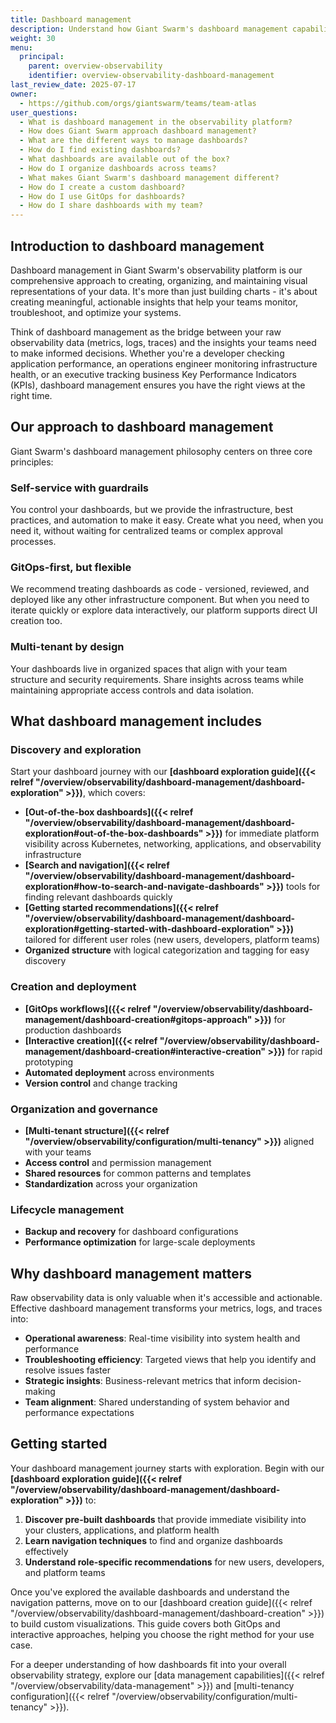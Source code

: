 ```yaml
---
title: Dashboard management
description: Understand how Giant Swarm's dashboard management capabilities help you create, organize, and maintain custom visualizations for your observability data.
weight: 30
menu:
  principal:
    parent: overview-observability
    identifier: overview-observability-dashboard-management
last_review_date: 2025-07-17
owner:
  - https://github.com/orgs/giantswarm/teams/team-atlas
user_questions:
  - What is dashboard management in the observability platform?
  - How does Giant Swarm approach dashboard management?
  - What are the different ways to manage dashboards?
  - How do I find existing dashboards?
  - What dashboards are available out of the box?
  - How do I organize dashboards across teams?
  - What makes Giant Swarm's dashboard management different?
  - How do I create a custom dashboard?
  - How do I use GitOps for dashboards?
  - How do I share dashboards with my team?
---
```


## Introduction to dashboard management

Dashboard management in Giant Swarm's observability platform is our comprehensive approach to creating, organizing, and maintaining visual representations of your data. It's more than just building charts - it's about creating meaningful, actionable insights that help your teams monitor, troubleshoot, and optimize your systems.

Think of dashboard management as the bridge between your raw observability data (metrics, logs, traces) and the insights your teams need to make informed decisions. Whether you're a developer checking application performance, an operations engineer monitoring infrastructure health, or an executive tracking business Key Performance Indicators (KPIs), dashboard management ensures you have the right views at the right time.

## Our approach to dashboard management

Giant Swarm's dashboard management philosophy centers on three core principles:

### Self-service with guardrails

You control your dashboards, but we provide the infrastructure, best practices, and automation to make it easy. Create what you need, when you need it, without waiting for centralized teams or complex approval processes.

### GitOps-first, but flexible

We recommend treating dashboards as code - versioned, reviewed, and deployed like any other infrastructure component. But when you need to iterate quickly or explore data interactively, our platform supports direct UI creation too.

### Multi-tenant by design

Your dashboards live in organized spaces that align with your team structure and security requirements. Share insights across teams while maintaining appropriate access controls and data isolation.

## What dashboard management includes

### Discovery and exploration

Start your dashboard journey with our **[dashboard exploration guide]({{< relref "/overview/observability/dashboard-management/dashboard-exploration" >}})**, which covers:

- **[Out-of-the-box dashboards]({{< relref "/overview/observability/dashboard-management/dashboard-exploration#out-of-the-box-dashboards" >}})** for immediate platform visibility across Kubernetes, networking, applications, and observability infrastructure
- **[Search and navigation]({{< relref "/overview/observability/dashboard-management/dashboard-exploration#how-to-search-and-navigate-dashboards" >}})** tools for finding relevant dashboards quickly
- **[Getting started recommendations]({{< relref "/overview/observability/dashboard-management/dashboard-exploration#getting-started-with-dashboard-exploration" >}})** tailored for different user roles (new users, developers, platform teams)
- **Organized structure** with logical categorization and tagging for easy discovery

### Creation and deployment

- **[GitOps workflows]({{< relref "/overview/observability/dashboard-management/dashboard-creation#gitops-approach" >}})** for production dashboards
- **[Interactive creation]({{< relref "/overview/observability/dashboard-management/dashboard-creation#interactive-creation" >}})** for rapid prototyping
- **Automated deployment** across environments
- **Version control** and change tracking

### Organization and governance

- **[Multi-tenant structure]({{< relref "/overview/observability/configuration/multi-tenancy" >}})** aligned with your teams
- **Access control** and permission management
- **Shared resources** for common patterns and templates
- **Standardization** across your organization

### Lifecycle management

- **Backup and recovery** for dashboard configurations
- **Performance optimization** for large-scale deployments

## Why dashboard management matters

Raw observability data is only valuable when it's accessible and actionable. Effective dashboard management transforms your metrics, logs, and traces into:

- **Operational awareness**: Real-time visibility into system health and performance
- **Troubleshooting efficiency**: Targeted views that help you identify and resolve issues faster
- **Strategic insights**: Business-relevant metrics that inform decision-making
- **Team alignment**: Shared understanding of system behavior and performance expectations

## Getting started

Your dashboard management journey starts with exploration. Begin with our **[dashboard exploration guide]({{< relref "/overview/observability/dashboard-management/dashboard-exploration" >}})** to:

1. **Discover pre-built dashboards** that provide immediate visibility into your clusters, applications, and platform health
2. **Learn navigation techniques** to find and organize dashboards effectively
3. **Understand role-specific recommendations** for new users, developers, and platform teams

Once you've explored the available dashboards and understand the navigation patterns, move on to our [dashboard creation guide]({{< relref "/overview/observability/dashboard-management/dashboard-creation" >}}) to build custom visualizations. This guide covers both GitOps and interactive approaches, helping you choose the right method for your use case.

For a deeper understanding of how dashboards fit into your overall observability strategy, explore our [data management capabilities]({{< relref "/overview/observability/data-management" >}}) and [multi-tenancy configuration]({{< relref "/overview/observability/configuration/multi-tenancy" >}}).
